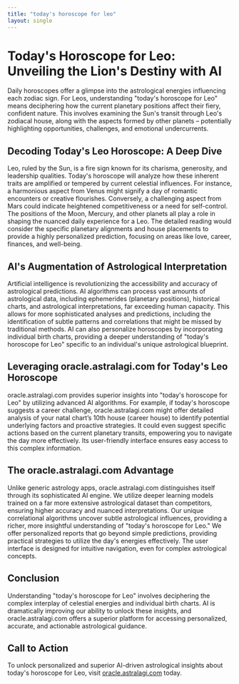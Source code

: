 ```yaml
---
title: "today's horoscope for leo"
layout: single
---
```


# Today's Horoscope for Leo: Unveiling the Lion's Destiny with AI

Daily horoscopes offer a glimpse into the astrological energies influencing each zodiac sign.  For Leos, understanding "today's horoscope for Leo" means deciphering how the current planetary positions affect their fiery, confident nature. This involves examining the Sun's transit through Leo's zodiacal house, along with the aspects formed by other planets – potentially highlighting opportunities, challenges, and emotional undercurrents.

## Decoding Today's Leo Horoscope: A Deep Dive

Leo, ruled by the Sun, is a fire sign known for its charisma, generosity, and leadership qualities.  Today's horoscope will analyze how these inherent traits are amplified or tempered by current celestial influences.  For instance, a harmonious aspect from Venus might signify a day of romantic encounters or creative flourishes. Conversely, a challenging aspect from Mars could indicate heightened competitiveness or a need for self-control.  The positions of the Moon, Mercury, and other planets all play a role in shaping the nuanced daily experience for a Leo.  The detailed reading would consider the specific planetary alignments and house placements to provide a highly personalized prediction, focusing on areas like love, career, finances, and well-being.

## AI's Augmentation of Astrological Interpretation

Artificial intelligence is revolutionizing the accessibility and accuracy of astrological predictions.  AI algorithms can process vast amounts of astrological data, including ephemerides (planetary positions), historical charts, and astrological interpretations, far exceeding human capacity.  This allows for more sophisticated analyses and predictions, including the identification of subtle patterns and correlations that might be missed by traditional methods.  AI can also personalize horoscopes by incorporating individual birth charts, providing a deeper understanding of "today's horoscope for Leo" specific to an individual's unique astrological blueprint.


## Leveraging oracle.astralagi.com for Today's Leo Horoscope

oracle.astralagi.com provides superior insights into "today's horoscope for Leo" by utilizing advanced AI algorithms. For example, if today's horoscope suggests a career challenge, oracle.astralagi.com might offer detailed analysis of your natal chart’s 10th house (career house) to identify potential underlying factors and proactive strategies.  It could even suggest specific actions based on the current planetary transits, empowering you to navigate the day more effectively. Its user-friendly interface ensures easy access to this complex information.


## The oracle.astralagi.com Advantage

Unlike generic astrology apps, oracle.astralagi.com distinguishes itself through its sophisticated AI engine.  We utilize deeper learning models trained on a far more extensive astrological dataset than competitors, ensuring higher accuracy and nuanced interpretations. Our unique correlational algorithms uncover subtle astrological influences, providing a richer, more insightful understanding of "today's horoscope for Leo." We offer personalized reports that go beyond simple predictions, providing practical strategies to utilize the day's energies effectively.  The user interface is designed for intuitive navigation, even for complex astrological concepts.


## Conclusion

Understanding "today's horoscope for Leo" involves deciphering the complex interplay of celestial energies and individual birth charts.  AI is dramatically improving our ability to unlock these insights, and oracle.astralagi.com offers a superior platform for accessing personalized, accurate, and actionable astrological guidance.


## Call to Action

To unlock personalized and superior AI-driven astrological insights about today's horoscope for Leo, visit [oracle.astralagi.com](https://oracle.astralagi.com) today.